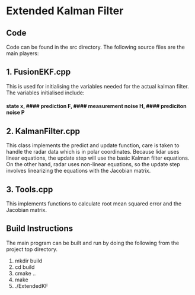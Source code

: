 # Extended Kalman Filter 
## Code
Code can be found in the src directory. 
The following source files are the main players:

## 1. FusionEKF.cpp
This is used for initialising the variables needed for the actual kalman filter.
The variables initialised include:
#### state x, #### prediction F, #### measurement noise H, #### prediciton noise P

## 2. KalmanFilter.cpp
This class implements the predict and update function, care is taken to handle the radar data which is in polar coordinates. 
Because lidar uses linear equations, the update step will use the basic Kalman filter equations. On the other hand, radar uses non-linear equations, so the update step involves linearizing the equations with the Jacobian matrix. 

## 3. Tools.cpp
This implements functions to calculate root mean squared error and the Jacobian matrix.

## Build Instructions
The main program can be built and run by doing the following from the project top directory.

1. mkdir build
2. cd build
3. cmake ..
4. make
5. ./ExtendedKF
